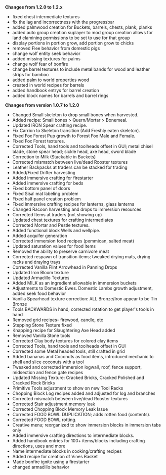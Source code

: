 **Changes from 1.2.0 to 1.2.x**

* fixed chest intermediate textures
* fix the lag and incorrectness with the progressbar 
* added palmwood creation for Buckets, barrels, chests, plank, planks
* added auto group creation suplayer to mod group creation allows for land clamining permissions to be set to use for that group 
* display portions in portion grow, add portion grow to chicks
* removed Flee behavior from domestic pigs 
* change wolf entity seek behavior
* added missing textures for palms
* change wolf fear of bonfire
* change barrel textures to include metal bands for wood and leather strips for bamboo
* added palm to world properties wood
* created in world recipes for barrels
* added handbook entrys for barrel creation 
* added block names for barrels and barrel rings 

**Changes from version 1.0.7 to 1.2.0**


* Changed Small skeleton to drop small bones when harvested.
* Added recipe: Small bones > Quern/Mortar > Bonemeal.
* Updated IRON Spear crafting recipe.
* Fix Carrion to Skeleton transition (Add Freshly eaten skeleton).
* Fixed Fox Forest Pup growth to Forest Fox Male and Female.
* Fixed Fox Forest textures.
* Corrected Tools, hand tools and toolheads offset in GUI; metal chisel blade, stone spear head; sickle head, axe head, sword blade
* Correction to Milk (Stackable in Buckets)
* Corrected mismatch between live/dead Rooster textures
* Leather Backpacks at traders can be stacked for trading
* Added/Fixed Drifter harvesting
* Added immersive crafting for firestarter
* Added immersive crafting for beds
* Fixed bottom panel of doors
* Fixed Sisal mat labeling problem
* Fixed half panel creation problem
* Fixed immersive crafting recipes for lanterns, glass lanterns
* Changed Racoon harvesting and drops to immersion resources
* Corrected Items at traders (not showing up)
* Updated chest textures for crafting intermediates
* Corrected Mortar and Pestle textures.
* Added functional block Wells and wellpipe.
* Added acquifer generation
* Corrected immersion food recipes (pemmican, salted meat)
* Updated saturation values for food items
* Removed the ability to preserve carnivore meat
* Corrected respawn of transition items; tweaked drying mats, drying racks and draying trays
* Corrected Vanilla Flint Arrowhead in Panning Drops
* Updated Iron Bloom texture 
* Updated Armadillo Textures
* Added MILK as an ingredient allowable in immersion buckets
* Adjustments to Domestic Ewes. Domestic Lambs growth adjustment, added seek food behavior
* Vanilla Spearhead texture correction: ALL Bronze/Iron appear to be Tin Bronze
* Tools BACKWARDS in hand; corrected rotation to get player's tools in hand
* Removed grid recipes- firewood, candle, etc
* Stepping Stone Texture fixed
* Knapping recipe for Slaughtering Axe Head added
* Removed Vanilla Stone tools
* Corrected Clay body textures for colored clay items
* Corrected Tools, hand tools and toolheads offset in GUI
* Corrected some Metal headed tools, still crafted in grid
* Added bananas and Coconuts as food items, introduced mechanic to shell and slice coconuts with a tool
* Tweaked and corrected immersion logwall, roof, fence support, midsection and fence gate recipes
* Updated Missing Texture: Cracked Bricks, Cracked Polished and Cracked Rock Bricks
* Primitive Tools adjustment to show on new Tool Racks
* Chopping Block Log recipes added and adjusted for log and branches
* Corrected mismatch between live/dead Rooster textures
* Corrected Stair adjustment memory leak
* Corrected Chopping Block Memory Leak Issue
* Corrected FOOD BOWL DUPLICATION; adds rotten food (contents).
* Corrected FOOD BOWL rotting.
* Creative menu; reorganized to show immersion blocks in immersion tabs only
* Added immersive crafting directions to intermediate blocks.
* Added handbook entries for 100+ items/blocks including crafting directions, uses and more
* Name intermediate blocks in cooking/crafting recipes
* Added recipe for creation of Vines Basket
* Made bonfire ignite using a firestarter
* changed armadillo behavior

